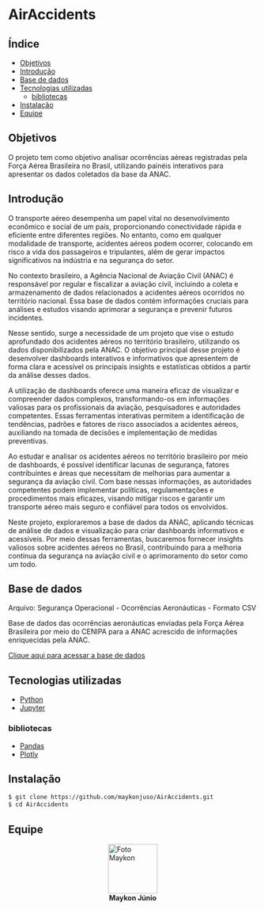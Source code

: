 <h1>AirAccidents</h1>

<h2>Índice</h2>

- [Objetivos](#objetivos)
- [Introdução](#introdução)
- [Base de dados](#base-de-dados)
- [Tecnologias utilizadas](#tecnologias-utilizadas)
  - [bibliotecas](#bibliotecas)
- [Instalação](#instalação)
- [Equipe](#equipe)

## Objetivos

O projeto tem como objetivo analisar ocorrências aéreas registradas pela Força Aérea Brasileira no Brasil, utilizando painéis interativos para apresentar os dados coletados da base da ANAC.

## Introdução

O transporte aéreo desempenha um papel vital no desenvolvimento econômico e social de um país, proporcionando conectividade rápida e eficiente entre diferentes regiões. No entanto, como em qualquer modalidade de transporte, acidentes aéreos podem ocorrer, colocando em risco a vida dos passageiros e tripulantes, além de gerar impactos significativos na indústria e na segurança do setor.

No contexto brasileiro, a Agência Nacional de Aviação Civil (ANAC) é responsável por regular e fiscalizar a aviação civil, incluindo a coleta e armazenamento de dados relacionados a acidentes aéreos ocorridos no território nacional. Essa base de dados contém informações cruciais para análises e estudos visando aprimorar a segurança e prevenir futuros incidentes.

Nesse sentido, surge a necessidade de um projeto que vise o estudo aprofundado dos acidentes aéreos no território brasileiro, utilizando os dados disponibilizados pela ANAC. O objetivo principal desse projeto é desenvolver dashboards interativos e informativos que apresentem de forma clara e acessível os principais insights e estatísticas obtidos a partir da análise desses dados.

A utilização de dashboards oferece uma maneira eficaz de visualizar e compreender dados complexos, transformando-os em informações valiosas para os profissionais da aviação, pesquisadores e autoridades competentes. Essas ferramentas interativas permitem a identificação de tendências, padrões e fatores de risco associados a acidentes aéreos, auxiliando na tomada de decisões e implementação de medidas preventivas.

Ao estudar e analisar os acidentes aéreos no território brasileiro por meio de dashboards, é possível identificar lacunas de segurança, fatores contribuintes e áreas que necessitam de melhorias para aumentar a segurança da aviação civil. Com base nessas informações, as autoridades competentes podem implementar políticas, regulamentações e procedimentos mais eficazes, visando mitigar riscos e garantir um transporte aéreo mais seguro e confiável para todos os envolvidos.

Neste projeto, exploraremos a base de dados da ANAC, aplicando técnicas de análise de dados e visualização para criar dashboards informativos e acessíveis. Por meio dessas ferramentas, buscaremos fornecer insights valiosos sobre acidentes aéreos no Brasil, contribuindo para a melhoria contínua da segurança na aviação civil e o aprimoramento do setor como um todo.

## Base de dados

Arquivo: Segurança Operacional - Ocorrências Aeronáuticas - Formato CSV

Base de dados das ocorrências aeronáuticas enviadas pela Força Aérea Brasileira por meio do CENIPA para a ANAC acrescido de informações enriquecidas pela ANAC.

[Clique aqui para acessar a base de dados](https://dados.gov.br/dados/conjuntos-dados/ocorrncias-aeronuticas)

## Tecnologias utilizadas

- [Python](https://www.python.org/)
- [Jupyter](https://jupyter.org/)

### bibliotecas

- [Pandas](https://pandas.pydata.org/)
- [Plotly](https://plotly.com/dash/)

## Instalação

```bash
$ git clone https://github.com/maykonjuso/AirAccidents.git
$ cd AirAccidents
```

## Equipe

<a style="display: flex; flex-direction: column; align-items: center;">
    <img src="https://avatars.githubusercontent.com/u/89596623?v=4" width="100px;" alt="Foto Maykon"/>
    <b>Maykon Júnio</b>
</a>
